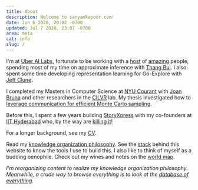 ```yaml
---
title: About
description: Welcome to sanyamkapoor.com!
date: Jun 6 2020, 20:02 -0700
updated: Jul 7 2020, 23:07 -0700
area: meta
cat: info
slug: /
---
```


I'm at [Uber AI Labs](https://www.uber.com/us/en/uberai/), fortunate to be working
with a [host](http://karaletsos.com) of [amazing](https://people.orie.cornell.edu/mup3/)
people, spending most of my time on approximate inference with [Thang Bui](https://thangbui.github.io). I also spent some time developing representation learning for Go-Explore with [Jeff Clune](http://jeffclune.com/).

I completed my Masters in Computer Science at [NYU Courant](https://cs.nyu.edu)
with [Joan Bruna](https://cims.nyu.edu/~bruna/) and other researchers in the
[CILVR](https://wp.nyu.edu/cilvr/) lab. My thesis investigated how to [leverage
communication for efficient Monte Carlo sampling](https://cs.nyu.edu/media/publications/kapoor_sanyam.pdf).

Before this, I spent a few years building [StoryXpress](https://storyxpress.co/)
with my co-founders at [IIT Hyderabad](https://www.iith.ac.in/) who, by the way are [killing it](https://www.forbes.com/profile/storyxpress/?list=30under30-asia-media-marketing-advertising#22c9b8ad1f85)!

For a longer background, see my [CV](https://data.perhapsbay.es/cv.pdf).

Read my [knowledge organization philosophy](/kb/knowledge-base-organization-philosophy).
See the [stack](/kb/the-stack) behind this website to know the tools I use to build
this. I also like to think of myself as a budding oenophile. Check out my wines and
notes on the [world map](https://wine.sanyamkapoor.com).

_I'm reorganizing content to realize my knowledge organization philosophy.
Meanwhile, a crude way to browse everything is to look at the [database of everything](/db)._
